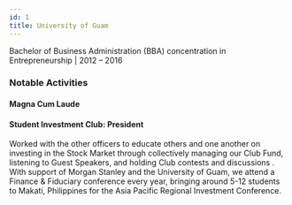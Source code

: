 ```yaml
---
id: 1
title: University of Guam
---
```


Bachelor of Business Administration (BBA) concentration in Entrepreneurship | 2012 – 2016

### Notable Activities

#### Magna Cum Laude

#### Student Investment Club: President

Worked with the other officers to educate others and one another on investing in the Stock Market through collectively managing our Club Fund, listening to Guest Speakers, and holding Club contests and discussions . With support of Morgan Stanley and the University of Guam, we attend a Finance &amp; Fiduciary conference every year, bringing around 5-12 students to Makati, Philippines for the Asia Pacific Regional Investment Conference.
